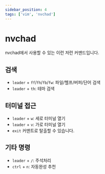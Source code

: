 ```yaml
---
sidebar_position: 4
tags: ['vim', 'nvchad']
---
```


# nvchad

nvchad에서 사용할 수 있는 이런 저런 커맨드입니다.

## 검색

- `leader` + `ff`/`fh`/`fb`/`fw`: 파일/헬프/버퍼/단어 검색
- `leader` + `th`: 테마 검색

## 터미널 접근

- `leader` + `w`: 세로 터미널 열기
- `leader` + `v`: 가로 터미널 열기
- `exit` 커맨트로 탈출할 수 있습니다.

## 기타 명령

- `leader` + `/`: 주석처리
- `ctrl` + `n`: 자동완성 추천
